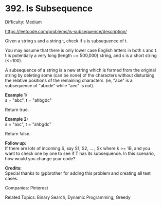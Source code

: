 # 392. Is Subsequence

Difficulty: Medium

https://leetcode.com/problems/is-subsequence/description/

Given a string s and a string t, check if s is subsequence of t.

You may assume that there is only lower case English letters in both s and t. t is potentially a very long (length ~= 500,000) string, and s is a short string (<=100).

A subsequence of a string is a new string which is formed from the original string by deleting some (can be none) of the characters without disturbing the relative positions of the remaining characters. (ie, "ace" is a subsequence of "abcde" while "aec" is not).

**Example 1:**  
s = "abc", t = "ahbgdc"

Return true.

**Example 2:**  
s = "axc", t = "ahbgdc"

Return false.

**Follow up:**  
If there are lots of incoming S, say S1, S2, ... , Sk where k >= 1B, and you want to check one by one to see if T has its subsequence. In this scenario, how would you change your code?

**Credits:**  
Special thanks to @pbrother for adding this problem and creating all test cases.

Companies: Pinterest

Related Topics: Binary Search, Dynamic Programming, Greedy
